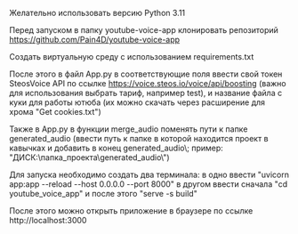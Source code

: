 Желательно использовать версию Python 3.11

Перед запуском в папку youtube-voice-app клонировать репозиторий https://github.com/Pain4D/youtube-voice-app

Создать виртуальную среду с использованием requirements.txt

После этого в файл App.py в соответствующие поля ввести свой токен SteosVoice API по ссылке https://voice.steos.io/voice/api/boosting (важно для использования выбрать тариф, например test), и название файла с куки для работы ютюба (их можно скачать через расширение для хрома "Get cookies.txt")

Также в App.py в функции merge_audio поменять пути к папке generated_audio (ввести путь к папке в которой находится проект в кавычках и добавить в конец generated_audio\\; пример: "ДИСК:\папка_проекта\generated_audio\\")


Для запуска необходимо создать два терминала: в одно ввести "uvicorn app:app --reload --host 0.0.0.0 --port 8000" в другом ввести сначала "cd youtube_voice_app" и после этого "serve -s build"

После этого можно открыть приложение в браузере по ссылке http://localhost:3000
